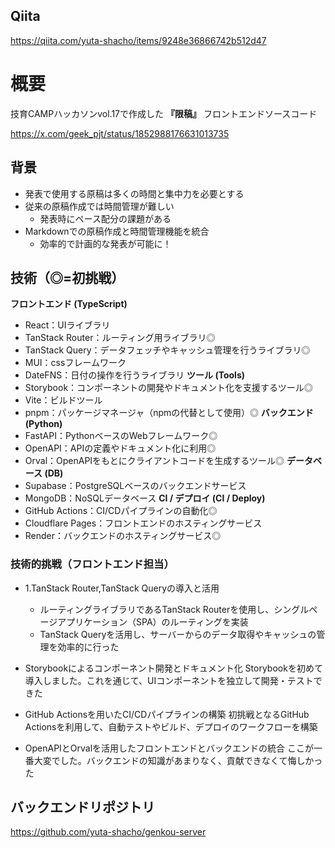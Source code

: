 ## Qiita

https://qiita.com/yuta-shacho/items/9248e36866742b512d47

# 概要
技育CAMPハッカソンvol.17で作成した **『限稿』** フロントエンドソースコード

https://x.com/geek_pjt/status/1852988176631013735

## 背景
* 発表で使用する原稿は多くの時間と集中力を必要とする
* 従来の原稿作成では時間管理が難しい
   * 発表時にペース配分の課題がある
* Markdownでの原稿作成と時間管理機能を統合
  * 効率的で計画的な発表が可能に！

## 技術（◎=初挑戦）
**フロントエンド (TypeScript)**
* React：UIライブラリ
* TanStack Router：ルーティング用ライブラリ◎
* TanStack Query：データフェッチやキャッシュ管理を行うライブラリ◎
* MUI：cssフレームワーク
* DateFNS：日付の操作を行うライブラリ
**ツール (Tools)**
* Storybook：コンポーネントの開発やドキュメント化を支援するツール◎
* Vite：ビルドツール
* pnpm：パッケージマネージャ（npmの代替として使用）◎
**バックエンド (Python)**
* FastAPI：PythonベースのWebフレームワーク◎
* OpenAPI：APIの定義やドキュメント化に利用◎
* Orval：OpenAPIをもとにクライアントコードを生成するツール◎
**データベース (DB)**
* Supabase：PostgreSQLベースのバックエンドサービス
* MongoDB：NoSQLデータベース
**CI / デプロイ (CI / Deploy)**
* GitHub Actions：CI/CDパイプラインの自動化◎
* Cloudflare Pages：フロントエンドのホスティングサービス
* Render：バックエンドのホスティングサービス◎
### 技術的挑戦（フロントエンド担当）
* 1.TanStack Router,TanStack Queryの導入と活用
   * ルーティングライブラリであるTanStack Routerを使用し、シングルページアプリケーション（SPA）のルーティングを実装
   * TanStack Queryを活用し、サーバーからのデータ取得やキャッシュの管理を効率的に行った

* Storybookによるコンポーネント開発とドキュメント化
Storybookを初めて導入しました。これを通じて、UIコンポーネントを独立して開発・テストできた

* GitHub Actionsを用いたCI/CDパイプラインの構築
初挑戦となるGitHub Actionsを利用して、自動テストやビルド、デプロイのワークフローを構築

* OpenAPIとOrvalを活用したフロントエンドとバックエンドの統合
ここが一番大変でした。バックエンドの知識があまりなく、貢献できなくて悔しかった

## バックエンドリポジトリ

https://github.com/yuta-shacho/genkou-server

